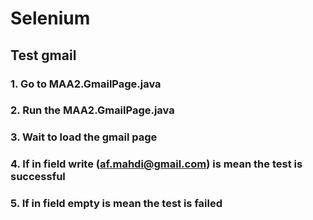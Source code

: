 # Selenium

## Test gmail 

### 1. Go to MAA2.GmailPage.java 
### 2. Run the MAA2.GmailPage.java 
### 3. Wait to load the gmail page
### 4. If in field write (af.mahdi@gmail.com) is mean the test is successful
### 5. If in field empty is mean the test is failed
